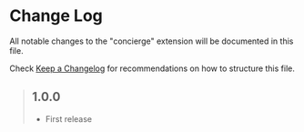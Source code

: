 # Change Log

All notable changes to the "concierge" extension will be documented in this file.

Check [Keep a Changelog](http://keepachangelog.com/) for recommendations on how to structure this file.

> ## 1.0.0
> - First release
